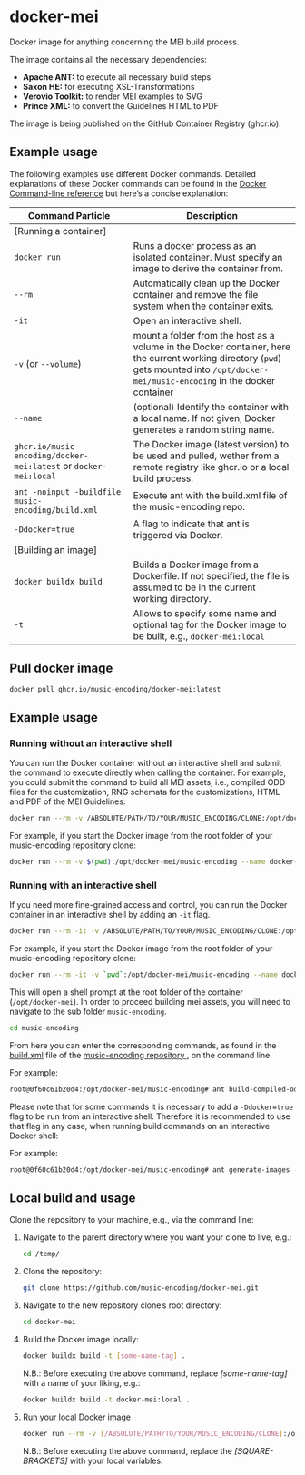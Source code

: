 # docker-mei

Docker image for anything concerning the MEI build process.

The image contains all the necessary dependencies:

* **Apache ANT:** to execute all necessary build steps
* **Saxon HE:** for executing XSL-Transformations
* **Verovio Toolkit:** to render MEI examples to SVG
* **Prince XML:** to convert the Guidelines HTML to PDF

The image is being published on the GitHub Container Registry (ghcr.io).

## Example usage

The following examples use different Docker commands. Detailed explanations of these Docker commands can be found in the [Docker Command-line reference](https://docs.docker.com/engine/reference/run/) but here’s a concise explanation:

| Command Particle | Description |
|------------------|-------------| 
| [Running a container] | |
| `docker run` | Runs a docker process as an isolated container. Must specify an image to derive the container from. |
| `--rm` | Automatically clean up the Docker container and remove the file system when the container exits. |
| `-it` | Open an interactive shell. |
| `-v` (or `--volume`) | mount a folder from the host as a volume in the Docker container, here the current working directory (`pwd`) gets mounted into `/opt/docker-mei/music-encoding` in the docker container |
| `--name` | (optional) Identify the container with a local name. If not given, Docker generates a random string name. | 
| `ghcr.io/music-encoding/docker-mei:latest` or `docker-mei:local` | The Docker image (latest version) to be used and pulled, wether from a remote registry like ghcr.io or a local build process. |
| `ant -noinput -buildfile music-encoding/build.xml` | Execute ant with the build.xml file of the music-encoding repo. |
| `-Ddocker=true` | A flag to indicate that ant is triggered via Docker. |
| [Building an image] | |
| `docker buildx build` | Builds a Docker image from a Dockerfile. If not specified, the file is assumed to be in the current working directory. |
| `-t` | Allows to specify some name and optional tag for the Docker image to be built, e.g., `docker-mei:local` | 

## Pull docker image

```bash
docker pull ghcr.io/music-encoding/docker-mei:latest
```

## Example usage

### Running without an interactive shell
You can run the Docker container without an interactive shell and submit the command to execute directly when calling the container. For example, you could submit the command to build all MEI assets, i.e., compiled ODD files for the customization, RNG schemata for the customizations, HTML and PDF of the MEI Guidelines:

```bash
docker run --rm -v /ABSOLUTE/PATH/TO/YOUR/MUSIC_ENCODING/CLONE:/opt/docker-mei/music-encoding --name docker-mei ghcr.io/music-encoding/docker-mei:latest ant -noinput -buildfile music-encoding/build.xml -Ddocker=true
```

For example, if you start the Docker image from the root folder of your music-encoding repository clone:

```bash
docker run --rm -v $(pwd):/opt/docker-mei/music-encoding --name docker-mei ghcr.io/music-encoding/docker-mei:latest ant -noinput -buildfile music-encoding/build.xml -Ddocker=true
```

### Running with an interactive shell

If you need more fine-grained access and control, you can run the Docker container in an interactive shell by adding an `-it` flag.

```bash
docker run --rm -it -v /ABSOLUTE/PATH/TO/YOUR/MUSIC_ENCODING/CLONE:/opt/docker-mei/music-encoding --name docker-mei ghcr.io/music-encoding/docker-mei:latest
```

For example, if you start the Docker image from the root folder of your music-encoding repository clone:

```bash
docker run --rm -it -v `pwd`:/opt/docker-mei/music-encoding --name docker-mei ghcr.io/music-encoding/docker-mei:latest
```

This will open a shell prompt at the root folder of the container (`/opt/docker-mei`). In order to proceed building mei assets, you will need to navigate to the sub folder `music-encoding`.

```bash
cd music-encoding
```

From here you can enter the corresponding commands, as found in the [build.xml](https://github.com/music-encoding/music-encoding/blob/develop/build.xml) file of the [music-encoding repository ](https://github.com/music-encoding/music-encoding), on the command line.

For example:

```bash
root@0f60c61b20d4:/opt/docker-mei/music-encoding# ant build-compiled-odd
```

Please note that for some commands it is necessary to add a `-Ddocker=true` flag to be run from an interactive shell. Therefore it is recommended to use that flag in any case, when running build commands on an interactive Docker shell:

For example:

```bash
root@0f60c61b20d4:/opt/docker-mei/music-encoding# ant generate-images -Ddocker=true
```

## Local build and usage

Clone the repository to your machine, e.g., via the command line:

1. Navigate to the parent directory where you want your clone to live, e.g.:

    ```bash
    cd /temp/ 
    ```

2. Clone the repository:

    ```bash
    git clone https://github.com/music-encoding/docker-mei.git 
    ```

3. Navigate to the new repository clone’s root directory:

    ```bash
    cd docker-mei
    ```

4. Build the Docker image locally:

    ```bash
    docker buildx build -t [some-name-tag] .
    ```

    N.B.: Before executing the above command, replace _[some-name-tag]_ with a name of your liking, e.g.:

    ```bash
    docker buildx build -t docker-mei:local .
    ```

5. Run your local Docker image

    ```bash
    docker run --rm -v [/ABSOLUTE/PATH/TO/YOUR/MUSIC_ENCODING/CLONE]:/opt/docker-mei/music-encoding --name docker-mei [some-name-tag]
    ```

    N.B.: Before executing the above command, replace the _[SQUARE-BRACKETS]_ with your local variables.
